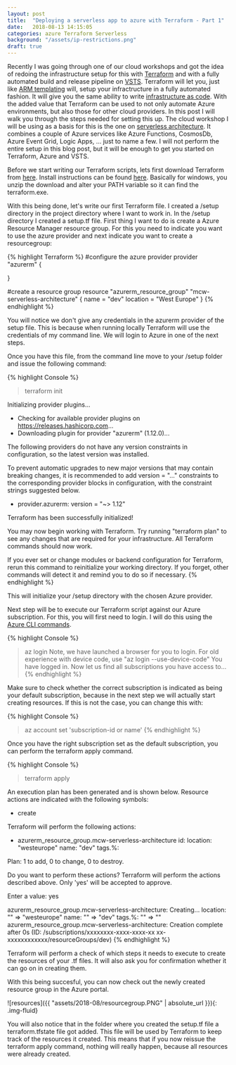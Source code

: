 ```yaml
---
layout: post
title:  "Deploying a serverless app to azure with Terraform - Part 1"
date:   2018-08-13 14:15:05
categories: azure Terraform Serverless
background: "/assets/ip-restrictions.png"
draft: true
---
```

Recently I was going through one of our cloud workshops and got the idea of redoing the infrastructure setup for this with [Terraform][terraformstart] and with a fully automated build and release pipeline on [VSTS][vstsstart]. Terraform will let you, just like [ARM templating][armstart] will, setup your infractructure in a fully automated fashion. It will give you the same ability to write [infrastructure as code][IaC]. With the added value that Terraform can be used to not only automate Azure environments, but also those for other cloud providers. In this post I will walk you through the steps needed for setting this up. The cloud workshop I will be using as a basis for this is the one on [serverless architecture][mcwserverless]. It combines a couple of Azure services like Azure Functions, CosmosDb, Azure Event Grid, Logic Apps, ... just to name a few. I will not perform the entire setup in this blog post, but it will be enough to get you started on Terraform, Azure and VSTS. 

Before we start writing our Terraform scripts, lets first download Terraform from [here][terraformdownload]. Install instructions can be found [here][terraforminstall]. Basically for windows, you unzip the download and alter your PATH variable so it can find the terraform.exe.

With this being done, let's write our first Terraform file. I created a /setup directory in the project directory where I want to work in. In the /setup directory I created a setup.tf file. First thing I want to do is create a Azure Resource Manager resource group. For this you need to indicate you want to use the azure provider and next indicate you want to create a resourcegroup: 

{% highlight Terraform %}
#configure the azure provider
provider "azurerm" {
  
}

#create a resource group
resource "azurerm_resource_group" "mcw-serverless-architecture" {
    name = "dev"
    location = "West Europe"
}
{% endhighlight %}

You will notice we don't give any credentials in the azurerm provider of the setup file. This is because when running locally Terraform will use the credentials of my command line. We will login to Azure in one of the next steps.

Once you have this file, from the command line move to your /setup folder and issue the following command:

{% highlight Console %}
> terraform init

Initializing provider plugins...
- Checking for available provider plugins on https://releases.hashicorp.com...
- Downloading plugin for provider "azurerm" (1.12.0)...

The following providers do not have any version constraints in configuration,
so the latest version was installed.

To prevent automatic upgrades to new major versions that may contain breaking
changes, it is recommended to add version = "..." constraints to the
corresponding provider blocks in configuration, with the constraint strings
suggested below.

* provider.azurerm: version = "~> 1.12"

Terraform has been successfully initialized!

You may now begin working with Terraform. Try running "terraform plan" to see
any changes that are required for your infrastructure. All Terraform commands
should now work.

If you ever set or change modules or backend configuration for Terraform,
rerun this command to reinitialize your working directory. If you forget, other
commands will detect it and remind you to do so if necessary.
{% endhighlight %}

This will initialize your /setup directory with the chosen Azure provider. 

Next step will be to execute our Terraform script against our Azure subscription. For this, you will first need to login. I will do this using the [Azure CLI commands][azurecli].

{% highlight Console %}
> az login
Note, we have launched a browser for you to login. For old experience with device code, use "az login --use-device-code"
You have logged in. Now let us find all subscriptions you have access to...
{% endhighlight %}

Make sure to check whether the correct subscription is indicated as being your default subscription, because in the next step we will actually start creating resources. If this is not the case, you can change this with:

{% highlight Console %}
> az account set 'subscription-id or name'
{% endhighlight %}

Once you have the right subscription set as the default subscription, you can perform the terraform apply command.

{% highlight Console %}
> terraform apply

An execution plan has been generated and is shown below.
Resource actions are indicated with the following symbols:
  + create

Terraform will perform the following actions:

  + azurerm_resource_group.mcw-serverless-architecture
      id:       <computed>
      location: "westeurope"
      name:     "dev"
      tags.%:   <computed>


Plan: 1 to add, 0 to change, 0 to destroy.

Do you want to perform these actions?
  Terraform will perform the actions described above.
  Only 'yes' will be accepted to approve.

  Enter a value: yes
  
azurerm_resource_group.mcw-serverless-architecture: Creating...
  location: "" => "westeurope"
  name:     "" => "dev"
  tags.%:   "" => "<computed>"
azurerm_resource_group.mcw-serverless-architecture: Creation complete after 0s (ID: /subscriptions/xxxxxxxx-xxxx-xxxx-xx
xx-xxxxxxxxxxxx/resourceGroups/dev)
{% endhighlight %}

Terraform will perform a check of which steps it needs to execute to create the resources of your .tf files. It will also ask you for confirmation whether it can go on in creating them.

With this being succesful, you can now check out the newly created resource group in the Azure portal. 

![resources]({{ "assets/2018-08/resourcegroup.PNG" | absolute_url }}){: .img-fluid}

You will also notice that in the folder where you created the setup.tf file a terraform.tfstate file got added. This file will be used by Terraform to keep track of the resources it created. This means that if you now reissue the terraform apply command, nothing will really happen, because all resources were already created. 

[terraformstart]: https://www.terraform.io/
[vstsstart]: https://visualstudio.microsoft.com/team-services/
[armstart]: https://docs.microsoft.com/en-us/azure/azure-resource-manager/resource-group-authoring-templates
[IaC]: https://docs.microsoft.com/en-us/azure/devops/what-is-infrastructure-as-code
[mcwserverless]: https://github.com/Microsoft/MCW-Serverless-architecture 
[terraformdownload]: https://www.terraform.io/downloads.html
[terraforminstall]: https://www.terraform.io/intro/getting-started/install.html
[azurecli]: https://docs.microsoft.com/en-us/cli/azure/install-azure-cli?view=azure-cli-latest